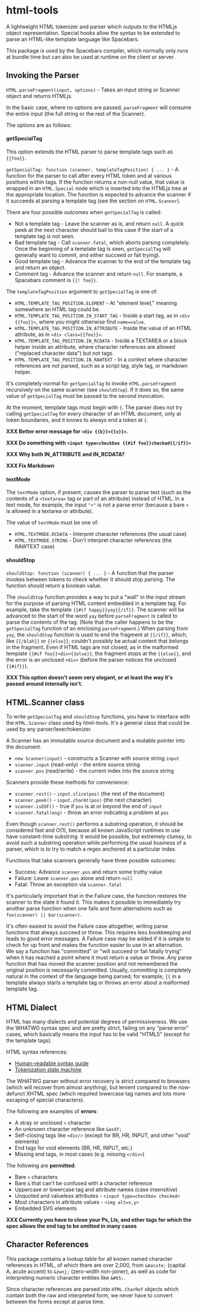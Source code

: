 # html-tools

A lightweight HTML tokenizer and parser which outputs to the HTMLjs
object representation.  Special hooks allow the syntax to be extended
to parse an HTML-like template language like Spacebars.

This package is used by the Spacebars compiler, which normally only
runs at bundle time but can also be used at runtime on the client or
server.

## Invoking the Parser

`HTML.parseFragment(input, options)` - Takes an input string or Scanner object and returns HTMLjs.

In the basic case, where no options are passed, `parseFragment` will consume the entire input (the full string or the rest of the Scanner).

The options are as follows:

#### getSpecialTag

This option extends the HTML parser to parse template tags such as `{{foo}}`.

`getSpecialTag: function (scanner, templateTagPosition) { ... }` - A function for the parser to call after every HTML token and at various positions within tags.  If the function returns a non-null value, that value is wrapped in an `HTML.Special` node which is inserted into the HTMLjs tree at the appropriate location.  The function is expected to advance the scanner if it succeeds at parsing a template tag (see the section on `HTML.Scanner`).

There are four possible outcomes when `getSpecialTag` is called:

* Not a template tag - Leave the scanner as is, and return `null`.  A quick peek at the next character should bail to this case if the start of a template tag is not seen.
* Bad template tag - Call `scanner.fatal`, which aborts parsing completely.  Once the beginning of a template tag is seen, `getSpecialTag` will generally want to commit, and either succeed or fail trying).
* Good template tag - Advance the scanner to the end of the template tag and return an object.
* Comment tag - Advance the scanner and return `null`.  For example, a Spacebars comment is `{{! foo}}`.

The `templateTagPosition` argument to `getSpecialTag` is one of:

* `HTML.TEMPLATE_TAG_POSITION.ELEMENT` - At "element level," meaning somewhere an HTML tag could be.
* `HTML.TEMPLATE_TAG_POSITION.IN_START_TAG` - Inside a start tag, as in `<div {{foo}}>`, where you might otherwise find `name=value`.
* `HTML.TEMPLATE_TAG_POSITION.IN_ATTRIBUTE` - Inside the value of an HTML attribute, as in `<div class={{foo}}>`.
* `HTML.TEMPLATE_TAG_POSITION.IN_RCDATA` - Inside a TEXTAREA or a block helper inside an attribute, where character references are allowed ("replaced character data") but not tags.
* `HTML.TEMPLATE_TAG_POSITION.IN_RAWTEXT` - In a context where character references are not parsed, such as a script tag, style tag, or markdown helper.

It's completely normal for `getSpecialTag` to invoke `HTML.parseFragment` recursively on the same scanner (see `shouldStop`).  If it does so, the same value of `getSpecialTag` must be passed to the second invocation.

At the moment, template tags must begin with `{`.  The parser does not try calling `getSpecialTag` for every character of an HTML document, only at token boundaries, and it knows to always end a token at `{`.

**XXX Better error message for `<div {{k}}={{v}}>`.**

**XXX Do something with `<input type=checkbox {{#if foo}}checked{{/if}}>`**

**XXX Why both IN_ATTRIBUTE and IN_RCDATA?**

**XXX Fix Markdown**

#### textMode

The `textMode` option, if present, causes the parser to parse text (such as the contents of a `<textarea>` tag or part of an attribute) instead of HTML.  In a text mode, for example, the input `"<"` is not a parse error (because a bare `<` is allowed in a textarea or attribute).

The value of `textMode` must be one of:

* `HTML.TEXTMODE.RCDATA` - Interpret character references (the usual case)
* `HTML.TEXTMODE.STRING` - Don't interpret character references (the RAWTEXT case)

#### shouldStop

`shouldStop: function (scanner) { ... }` - A function that the parser invokes between tokens to check whether it should stop parsing.  The function should return a boolean value.

The `shouldStop` function provides a way to put a "wall" in the input stream for the purpose of parsing HTML content embedded in a template tag.  For example, take the template `{{#if happy}}yay{{/if}}`.  The scanner will be advanced to the start of the word `yay` before `parseFragment` is called to parse the contents of the tag.  (Note that the caller happens to be the `getSpecialTag` function of an enclosing `parseFragment`.)  When parsing from `yay`, the `shouldStop` function is used to end the fragment at `{{/if}}`, which, like `{{/blah}}` or `{{else}}`, couldn't possibly be actual content that belongs in the fragment.  Even if HTML tags are not closed, as in the malformed template `{{#if foo}}<div>{{else}}`, the fragment stops at the `{{else}}`, and the error is an unclosed `<div>` (before the parser notices the unclosed `{{#if}}`).

**XXX This option doesn't seem very elegant, or at least the way it's passed around internally isn't.**

## HTML.Scanner class

To write `getSpecialTag` and `shouldStop` functions, you have to
interface with the `HTML.Scanner` class used by html-tools.  It's a
general class that could be used by any parser/lexer/tokenizer.

A Scanner has an immutable source document and a mutable pointer into
the document.

* `new Scanner(input)` - constructs a Scanner with source string `input`
* `scanner.input` (read-only) - the entire source string
* `scanner.pos` (read/write) - the current index into the source string

Scanners provide these methods for convenience:

* `scanner.rest()` - `input.slice(pos)` (the rest of the document)
* `scanner.peek()` - `input.charAt(pos)` (the next character)
* `scanner.isEOF()` - true if `pos` is at or beyond the end of `input`
* `scanner.fatal(msg)` - throw an error indicating a problem at `pos`

Even though `scanner.rest()` performs a substring operation, it should be considered fast and O(1), because all known JavaScript runtimes in use have constant-time substring.  It would be possible, but extremely clumsy, to avoid such a substring operation while performing the usual business of a parser, which is to try to match a regex anchored at a particular index.

Functions that take scanners generally have three possible outcomes:

* Success:  Advance `scanner.pos` and return some truthy value
* Failure: Leave `scanner.pos` alone and return `null`
* Fatal: Throw an exception via `scanner.fatal`

It's particularly important that in the Failure case, the function restores the scanner to the state it found it.  This makes it possible to immediately try another parse function when one fails and form alternations such as `foo(scanner) || bar(scanner)`.

It's often easiest to avoid the Failure case altogether, writing parse functions that always succeed or throw.  This requires less bookkeeping and leads to good error messages.  A Failure case may be added if it is simple to check for up front and makes the function easier to use in an alternation.  We say a function has "committed" or "will succeed or fail fatally trying" when it has reached a point where it must return a value or throw.  Any parse function that has moved the scanner position and not remembered the original position is necessarily committed.  Usually, committing is completely natural in the context of the language being parsed; for example, `{{` in a template always starts a template tag or throws an error about a malformed template tag.

## HTML Dialect

HTML has many dialects and potential degrees of permissiveness.  We
use the WHATWG syntax spec and are pretty strict, failing on any
"parse error" cases, which basically means the input has to be
valid "HTML5" (except for the template tags).

HTML syntax references:

* [Human-readable syntax guide](http://developers.whatwg.org/syntax.html#syntax)
* [Tokenization state machine](http://www.whatwg.org/specs/web-apps/current-work/multipage/tokenization.html)

The WHATWG parser without error recovery is strict compared to
browsers (which will recover from almost anything), but lenient
compared to the now-defunct XHTML spec (which required lowercase tag
names and lots more escaping of special characters).

The following are examples of **errors**:

* A stray or unclosed `<` character
* An unknown character reference like `&asdf;`
* Self-closing tags like `<div/>` (except for BR, HR, INPUT, and other "void" elements)
* End tags for void elements (BR, HR, INPUT, etc.)
* Missing end tags, in most cases (e.g. missing `</div>`)

The following are **permitted**:

* Bare `>` characters
* Bare `&` that can't be confused with a character reference
* Uppercase or lowercase tag and attribute names (case insensitive)
* Unquoted and valueless attributes - `<input type=checkbox checked>`
* Most characters in attribute values - `<img alt=x,y>`
* Embedded SVG elements

**XXX Currently you have to close your Ps, LIs, and other tags for which the spec allows the end tag to be omitted in many cases**

## Character References

This package contains a lookup table for all known named character references in HTML, of which there are over 2,000, from `&Aacute;` (capital A, acute accent) to `&zwnj;` (zero-width non-joiner), as well as code for interpreting numeric character entities like `&#65;`.

Since character references are parsed into `HTML.CharRef` objects which contain both the raw and interpreted form, we never have to convert between the forms except at parse time.

